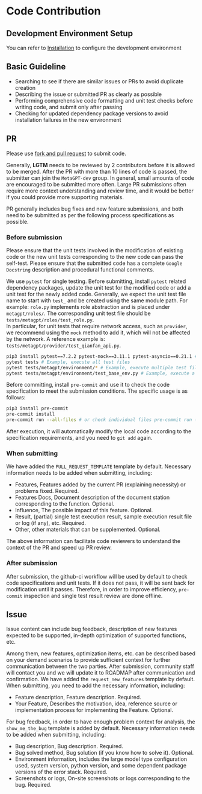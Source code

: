 # Code Contribution

## Development Environment Setup

You can refer to [Installation](../../get_started/installation.md) to configure the development environment

## Basic Guideline

- Searching to see if there are similar issues or PRs to avoid duplicate creation
- Describing the issue or submitted PR as clearly as possible
- Performing comprehensive code formatting and unit test checks before writing code, and submit only after passing
- Checking for updated dependency package versions to avoid installation failures in the new environment

## PR

Please use [fork and pull request](https://docs.github.com/en/get-started/exploring-projects-on-github/contributing-to-a-project) to submit code.

Generally, **LGTM** needs to be reviewed by 2 contributors before it is allowed to be merged. After the PR with more than 10 lines of code is passed, the submitter can join the `MetaGPT-dev` group.
In general, small amounts of code are encouraged to be submitted more often. Large PR submissions often require more context understanding and review time, and it would be better if you could provide more supporting materials.

PR generally includes bug fixes and new feature submissions, and both need to be submitted as per the following process specifications as possible.

### Before submission

Please ensure that the unit tests involved in the modification of existing code or the new unit tests corresponding to the new code can pass the self-test.
Please ensure that the submitted code has a complete `Google Docstring` description and procedural functional comments.

We use `pytest` for single testing. Before submitting, install `pytest` related dependency packages, update the unit test for the modified code or add a unit test for the newly added code. Generally, we expect the unit test file name to start with `test_` and be created using the same module path. For example: `role.py` implements role abstraction and is placed under `metagpt/roles/`. The corresponding unit test file should be `tests/metagpt/roles/test_role.py`.  
In particular, for unit tests that require network access, such as `provider`, we recommend using the `mock` method to add it, which will not be affected by the network. A reference example is: `tests/metagpt/provider/test_qianfan_api.py`.

```bash
pip3 install pytest==7.2.2 pytest-mock==3.11.1 pytest-asyncio==0.21.1 # Recommended
pytest tests # Example, execute all test files
pytest tests/metagpt/environment/* # Example, execute multiple test files
pytest tests/metagpt/environment/test_base_env.py # Example, execute a single test file
```

Before committing, install `pre-commit` and use it to check the code specification to meet the submission conditions. The specific usage is as follows:

```bash
pip3 install pre-commit
pre-commit install
pre-commit run --all-files # or check individual files pre-commit run --files metagpt/roles/*
```

After execution, it will automatically modify the local code according to the specification requirements, and you need to `git add` again.

### When submitting

We have added the `PULL_REQUEST_TEMPLATE` template by default. Necessary information needs to be added when submitting, including:

- Features, Features added by the current PR (explaining necessity) or problems fixed. Required.
- Features Docs, Document description of the document station corresponding to the function. Optional.
- Influence, The possible impact of this feature. Optional.
- Result, (partial) single test execution result, sample execution result file or log (if any), etc. Required.
- Other, other materials that can be supplemented. Optional.

The above information can facilitate code reviewers to understand the context of the PR and speed up PR review.

### After submission

After submission, the github-ci workflow will be used by default to check code specifications and unit tests. If it does not pass, it will be sent back for modification until it passes. Therefore, in order to improve efficiency, `pre-commit` inspection and single test result review are done offline.

## Issue

Issue content can include bug feedback, description of new features expected to be supported, in-depth optimization of supported functions, etc.

Among them, new features, optimization items, etc. can be described based on your demand scenarios to provide sufficient context for further communication between the two parties. After submission, community staff will contact you and we will update it to ROADMAP after communication and confirmation. We have added the `request_new_features` template by default. When submitting, you need to add the necessary information, including:

- Feature description, Feature description. Required.
- Your Feature, Describes the motivation, idea, reference source or implementation process for implementing the Feature. Optional.

For bug feedback, in order to have enough problem context for analysis, the `show_me_the_bug` template is added by default. Necessary information needs to be added when submitting, including:

- Bug description, Bug description. Required.
- Bug solved method, Bug solution (if you know how to solve it). Optional.
- Environment information, includes the large model type configuration used, system version, python version, and some dependent package versions of the error stack. Required.
- Screenshots or logs, On-site screenshots or logs corresponding to the bug. Required.
